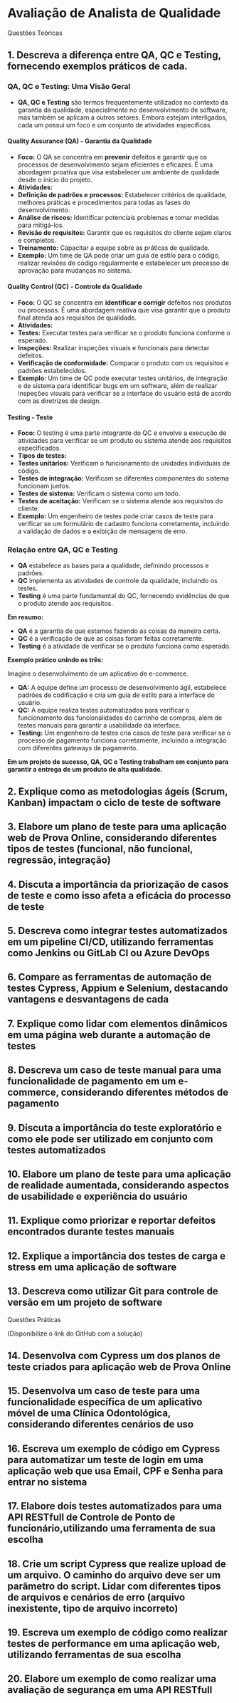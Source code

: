 # Avaliação de Analista de Qualidade

Questões Teóricas

## 1. Descreva a diferença entre QA, QC e Testing, fornecendo exemplos práticos de cada.

### QA, QC e Testing: Uma Visão Geral

- **QA, QC e Testing** são termos frequentemente utilizados no contexto da garantia da qualidade, especialmente no desenvolvimento de software, mas também se aplicam a outros setores. Embora estejam interligados, cada um possui um foco e um conjunto de atividades específicas.

#### Quality Assurance (QA) - Garantia da Qualidade

- **Foco:** O QA se concentra em **prevenir** defeitos e garantir que os processos de desenvolvimento sejam eficientes e eficazes. É uma abordagem proativa que visa estabelecer um ambiente de qualidade desde o início do projeto.
- **Atividades:**
- **Definição de padrões e processos:** Estabelecer critérios de qualidade, melhores práticas e procedimentos para todas as fases do desenvolvimento.
- **Análise de riscos:** Identificar potenciais problemas e tomar medidas para mitigá-los.
- **Revisão de requisitos:** Garantir que os requisitos do cliente sejam claros e completos.
- **Treinamento:** Capacitar a equipe sobre as práticas de qualidade.
- **Exemplo:** Um time de QA pode criar um guia de estilo para o código, realizar revisões de código regularmente e estabelecer um processo de aprovação para mudanças no sistema.

#### Quality Control (QC) - Controle da Qualidade

- **Foco:** O QC se concentra em **identificar e corrigir** defeitos nos produtos ou processos. É uma abordagem reativa que visa garantir que o produto final atenda aos requisitos de qualidade.
- **Atividades:**
- **Testes:** Executar testes para verificar se o produto funciona conforme o esperado.
- **Inspeções:** Realizar inspeções visuais e funcionais para detectar defeitos.
- **Verificação de conformidade:** Comparar o produto com os requisitos e padrões estabelecidos.
- **Exemplo:** Um time de QC pode executar testes unitários, de integração e de sistema para identificar bugs em um software, além de realizar inspeções visuais para verificar se a interface do usuário está de acordo com as diretrizes de design.

#### Testing - Teste

- **Foco:** O testing é uma parte integrante do QC e envolve a execução de atividades para verificar se um produto ou sistema atende aos requisitos especificados.
- **Tipos de testes:**
- **Testes unitários:** Verificam o funcionamento de unidades individuais de código.
- **Testes de integração:** Verificam se diferentes componentes do sistema funcionam juntos.
- **Testes de sistema:** Verificam o sistema como um todo.
- **Testes de aceitação:** Verificam se o sistema atende aos requisitos do cliente.
- **Exemplo:** Um engenheiro de testes pode criar casos de teste para verificar se um formulário de cadastro funciona corretamente, incluindo a validação de dados e a exibição de mensagens de erro.

### Relação entre QA, QC e Testing

- **QA** estabelece as bases para a qualidade, definindo processos e padrões.
- **QC** implementa as atividades de controle da qualidade, incluindo os testes.
- **Testing** é uma parte fundamental do QC, fornecendo evidências de que o produto atende aos requisitos.

**Em resumo:**

- **QA** é a garantia de que estamos fazendo as coisas da maneira certa.
- **QC** é a verificação de que as coisas foram feitas corretamente.
- **Testing** é a atividade de verificar se o produto funciona como esperado.

**Exemplo prático unindo os três:**

Imagine o desenvolvimento de um aplicativo de e-commerce.

- **QA:** A equipe define um processo de desenvolvimento ágil, estabelece padrões de codificação e cria um guia de estilo para a interface do usuário.
- **QC:** A equipe realiza testes automatizados para verificar o funcionamento das funcionalidades do carrinho de compras, além de testes manuais para garantir a usabilidade da interface.
- **Testing:** Um engenheiro de testes cria casos de teste para verificar se o processo de pagamento funciona corretamente, incluindo a integração com diferentes gateways de pagamento.

**Em um projeto de sucesso, QA, QC e Testing trabalham em conjunto para garantir a entrega de um produto de alta qualidade.**

## 2. Explique como as metodologias ágeis (Scrum, Kanban) impactam o ciclo de teste de software

## 3. Elabore um plano de teste para uma aplicação web de Prova Online, considerando diferentes tipos de testes (funcional, não funcional, regressão, integração)

## 4. Discuta a importância da priorização de casos de teste e como isso afeta a eficácia do processo de teste

## 5. Descreva como integrar testes automatizados em um pipeline CI/CD, utilizando ferramentas como Jenkins ou GitLab CI ou Azure DevOps

## 6. Compare as ferramentas de automação de testes Cypress, Appium e Selenium, destacando vantagens e desvantagens de cada

## 7. Explique como lidar com elementos dinâmicos em uma página web durante a automação de testes

## 8. Descreva um caso de teste manual para uma funcionalidade de pagamento em um e-commerce, considerando diferentes métodos de pagamento

## 9. Discuta a importância do teste exploratório e como ele pode ser utilizado em conjunto com testes automatizados

## 10. Elabore um plano de teste para uma aplicação de realidade aumentada, considerando aspectos de usabilidade e experiência do usuário

## 11. Explique como priorizar e reportar defeitos encontrados durante testes manuais

## 12. Explique a importância dos testes de carga e stress em uma aplicação de software

## 13. Descreva como utilizar Git para controle de versão em um projeto de software

Questões Práticas

(Disponibilize o link do GitHub com a solução)

## 14. Desenvolva com Cypress um dos planos de teste criados para aplicação web de Prova Online

## 15. Desenvolva um caso de teste para uma funcionalidade específica de um aplicativo móvel de uma Clínica Odontológica, considerando diferentes cenários de uso

## 16. Escreva um exemplo de código em Cypress para automatizar um teste de login em uma aplicação web que usa Email, CPF e Senha para entrar no sistema

## 17. Elabore dois testes automatizados para uma API RESTfull de Controle de Ponto de funcionário,utilizando uma ferramenta de sua escolha

## 18. Crie um script Cypress que realize upload de um arquivo. O caminho do arquivo deve ser um parâmetro do script. Lidar com diferentes tipos de arquivos e cenários de erro (arquivo inexistente, tipo de arquivo incorreto)

## 19. Escreva um exemplo de código como realizar testes de performance em uma aplicação web, utilizando ferramentas de sua escolha

## 20. Elabore um exemplo de como realizar uma avaliação de segurança em uma API RESTfull
